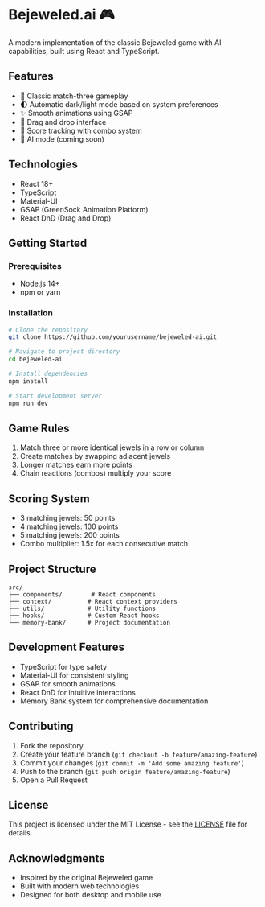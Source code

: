 # Bejeweled.ai 🎮

A modern implementation of the classic Bejeweled game with AI capabilities, built using React and TypeScript.

## Features

- 🎯 Classic match-three gameplay
- 🌓 Automatic dark/light mode based on system preferences
- ✨ Smooth animations using GSAP
- 🎯 Drag and drop interface
- 💯 Score tracking with combo system
- 🤖 AI mode (coming soon)

## Technologies

- React 18+
- TypeScript
- Material-UI
- GSAP (GreenSock Animation Platform)
- React DnD (Drag and Drop)

## Getting Started

### Prerequisites

- Node.js 14+
- npm or yarn

### Installation

```bash
# Clone the repository
git clone https://github.com/yourusername/bejeweled-ai.git

# Navigate to project directory
cd bejeweled-ai

# Install dependencies
npm install

# Start development server
npm run dev
```

## Game Rules

1. Match three or more identical jewels in a row or column
2. Create matches by swapping adjacent jewels
3. Longer matches earn more points
4. Chain reactions (combos) multiply your score

## Scoring System

- 3 matching jewels: 50 points
- 4 matching jewels: 100 points
- 5 matching jewels: 200 points
- Combo multiplier: 1.5x for each consecutive match

## Project Structure

```
src/
├── components/        # React components
├── context/          # React context providers
├── utils/            # Utility functions
├── hooks/            # Custom React hooks
└── memory-bank/      # Project documentation
```

## Development Features

- TypeScript for type safety
- Material-UI for consistent styling
- GSAP for smooth animations
- React DnD for intuitive interactions
- Memory Bank system for comprehensive documentation

## Contributing

1. Fork the repository
2. Create your feature branch (`git checkout -b feature/amazing-feature`)
3. Commit your changes (`git commit -m 'Add some amazing feature'`)
4. Push to the branch (`git push origin feature/amazing-feature`)
5. Open a Pull Request

## License

This project is licensed under the MIT License - see the [LICENSE](LICENSE) file for details.

## Acknowledgments

- Inspired by the original Bejeweled game
- Built with modern web technologies
- Designed for both desktop and mobile use
